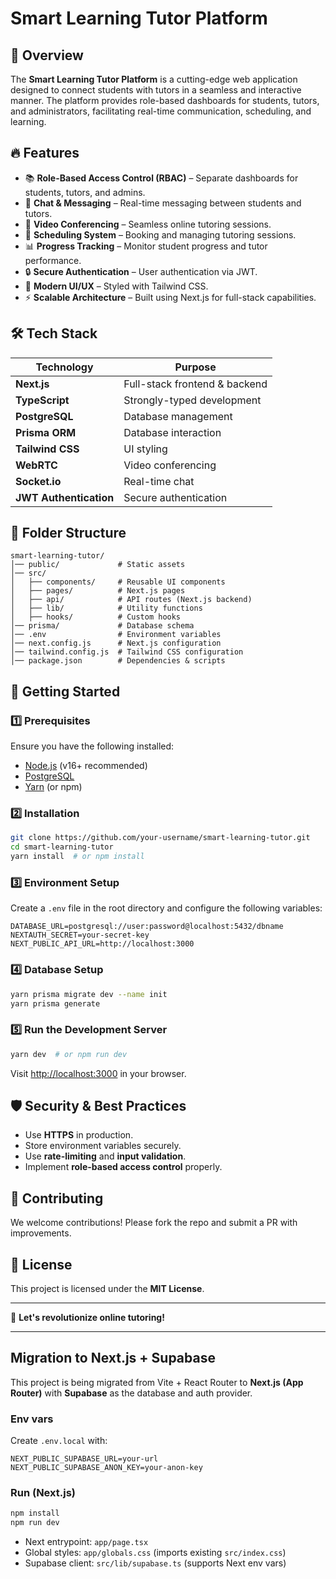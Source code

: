 # Smart Learning Tutor Platform

## 🚀 Overview
The **Smart Learning Tutor Platform** is a cutting-edge web application designed to connect students with tutors in a seamless and interactive manner. The platform provides role-based dashboards for students, tutors, and administrators, facilitating real-time communication, scheduling, and learning.

## 🔥 Features
- 📚 **Role-Based Access Control (RBAC)** – Separate dashboards for students, tutors, and admins.
- 💬 **Chat & Messaging** – Real-time messaging between students and tutors.
- 🎥 **Video Conferencing** – Seamless online tutoring sessions.
- 📆 **Scheduling System** – Booking and managing tutoring sessions.
- 📊 **Progress Tracking** – Monitor student progress and tutor performance.
- 🔒 **Secure Authentication** – User authentication via JWT.
- 🎨 **Modern UI/UX** – Styled with Tailwind CSS.
- ⚡ **Scalable Architecture** – Built using Next.js for full-stack capabilities.

## 🛠️ Tech Stack
| Technology | Purpose |
|------------|---------|
| **Next.js** | Full-stack frontend & backend |
| **TypeScript** | Strongly-typed development |
| **PostgreSQL** | Database management |
| **Prisma ORM** | Database interaction |
| **Tailwind CSS** | UI styling |
| **WebRTC** | Video conferencing |
| **Socket.io** | Real-time chat |
| **JWT Authentication** | Secure authentication |

## 📂 Folder Structure
```
smart-learning-tutor/
│── public/             # Static assets
│── src/
│   ├── components/     # Reusable UI components
│   ├── pages/          # Next.js pages
│   ├── api/            # API routes (Next.js backend)
│   ├── lib/            # Utility functions
│   ├── hooks/          # Custom hooks
│── prisma/             # Database schema
│── .env                # Environment variables
│── next.config.js      # Next.js configuration
│── tailwind.config.js  # Tailwind CSS configuration
│── package.json        # Dependencies & scripts
```

## 🚀 Getting Started
### 1️⃣ Prerequisites
Ensure you have the following installed:
- [Node.js](https://nodejs.org/) (v16+ recommended)
- [PostgreSQL](https://www.postgresql.org/)
- [Yarn](https://yarnpkg.com/) (or npm)

### 2️⃣ Installation
```sh
git clone https://github.com/your-username/smart-learning-tutor.git
cd smart-learning-tutor
yarn install  # or npm install
```

### 3️⃣ Environment Setup
Create a `.env` file in the root directory and configure the following variables:
```env
DATABASE_URL=postgresql://user:password@localhost:5432/dbname
NEXTAUTH_SECRET=your-secret-key
NEXT_PUBLIC_API_URL=http://localhost:3000
```

### 4️⃣ Database Setup
```sh
yarn prisma migrate dev --name init
yarn prisma generate
```

### 5️⃣ Run the Development Server
```sh
yarn dev  # or npm run dev
```

Visit [http://localhost:3000](http://localhost:3000) in your browser.

## 🛡️ Security & Best Practices
- Use **HTTPS** in production.
- Store environment variables securely.
- Use **rate-limiting** and **input validation**.
- Implement **role-based access control** properly.

## 🤝 Contributing
We welcome contributions! Please fork the repo and submit a PR with improvements.

## 📜 License
This project is licensed under the **MIT License**.

---

🚀 **Let's revolutionize online tutoring!**

---

## Migration to Next.js + Supabase

This project is being migrated from Vite + React Router to **Next.js (App Router)** with **Supabase** as the database and auth provider.

### Env vars
Create `.env.local` with:
```env
NEXT_PUBLIC_SUPABASE_URL=your-url
NEXT_PUBLIC_SUPABASE_ANON_KEY=your-anon-key
```

### Run (Next.js)
```sh
npm install
npm run dev
```

- Next entrypoint: `app/page.tsx`
- Global styles: `app/globals.css` (imports existing `src/index.css`)
- Supabase client: `src/lib/supabase.ts` (supports Next env vars)
